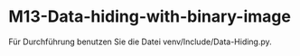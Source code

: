 # M13-Data-hiding-with-binary-image
Für Durchführung benutzen Sie die Datei venv/Include/Data-Hiding.py.
